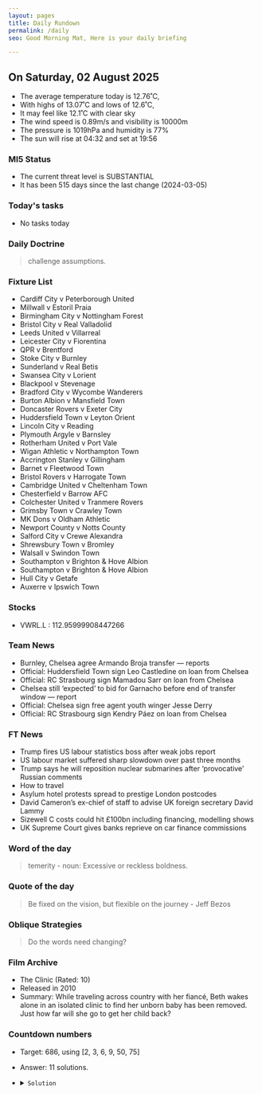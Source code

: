 ```yaml
---
layout: pages
title: Daily Rundown
permalink: /daily
seo: Good Morning Mat, Here is your daily briefing

---
```


<!-- weather_marker starts -->
## On Saturday, 02 August 2025

- The average temperature today is 12.76˚C,
- With highs of 13.07˚C and lows of 12.6˚C,
- It may feel like 12.1˚C with clear sky
- The wind speed is 0.89m/s and visibility is 10000m
- The pressure is 1019hPa and humidity is 77%
- The sun will rise at 04:32 and set at 19:56

<!-- weather_marker ends -->

### MI5 Status
<!-- threat_marker starts -->
- The current threat level is <span class="highlighter">SUBSTANTIAL</span>
- It has been 515 days since the last change (2024-03-05)

<!-- threat_marker ends -->

### Today's tasks
<!-- task_marker starts -->
- No tasks today
<!-- task_marker ends -->

### Daily Doctrine
<!-- doctrine_marker starts -->
> challenge assumptions.
<!-- doctrine_marker ends -->

### Fixture List

<!-- fixture_marker starts -->
- Cardiff City v Peterborough United
- Millwall v Estoril Praia
- Birmingham City v Nottingham Forest
- Bristol City v Real Valladolid
- Leeds United v Villarreal
- Leicester City v Fiorentina
- QPR v Brentford
- Stoke City v Burnley
- Sunderland v Real Betis
- Swansea City v Lorient
- Blackpool v Stevenage
- Bradford City v Wycombe Wanderers
- Burton Albion v Mansfield Town
- Doncaster Rovers v Exeter City
- Huddersfield Town v Leyton Orient
- Lincoln City v Reading
- Plymouth Argyle v Barnsley
- Rotherham United v Port Vale
- Wigan Athletic v Northampton Town
- Accrington Stanley v Gillingham
- Barnet v Fleetwood Town
- Bristol Rovers v Harrogate Town
- Cambridge United v Cheltenham Town
- Chesterfield v Barrow AFC
- Colchester United v Tranmere Rovers
- Grimsby Town v Crawley Town
- MK Dons v Oldham Athletic
- Newport County v Notts County
- Salford City v Crewe Alexandra
- Shrewsbury Town v Bromley
- Walsall v Swindon Town
- Southampton v Brighton & Hove Albion
- Southampton v Brighton & Hove Albion
- Hull City v Getafe
- Auxerre v Ipswich Town
<!-- fixture_marker ends -->

### Stocks

<!-- stocks_marker starts -->

- VWRL.L : 112.95999908447266 

<!-- stocks_marker ends -->

### Team News
<!-- news_marker starts -->

- Burnley, Chelsea agree Armando Broja transfer — reports
- Official: Huddersfield Town sign Leo Castledine on loan from Chelsea
- Official: RC Strasbourg sign Mamadou Sarr on loan from Chelsea
- Chelsea still ‘expected’ to bid for Garnacho before end of transfer window — report
- Official: Chelsea sign free agent youth winger Jesse Derry
- Official: RC Strasbourg sign Kendry Páez on loan from Chelsea

<!-- news_marker ends -->

### FT News

<!-- ftnews_marker starts -->

- Trump fires US labour statistics boss after weak jobs report
- US labour market suffered sharp slowdown over past three months
- Trump says he will reposition nuclear submarines after ‘provocative’ Russian comments
- How to travel
- Asylum hotel protests spread to prestige London postcodes
- David Cameron’s ex-chief of staff to advise UK foreign secretary David Lammy
- Sizewell C costs could hit £100bn including financing, modelling shows
- UK Supreme Court gives banks reprieve on car finance commissions

<!-- ftnews_marker ends -->

### Word of the day

<!-- word_marker starts -->

 > temerity - noun: Excessive or reckless boldness.

<!-- word_marker ends -->

### Quote of the day
<!-- quote_marker starts -->

> Be fixed on the vision, but flexible on the journey - Jeff Bezos

<!-- quote_marker ends -->

### Oblique Strategies
<!-- eno_marker starts -->
> Do the words need changing?

<!-- eno_marker ends -->

### Film Archive

<!-- film_marker starts -->
- The Clinic (Rated: 10)
- Released in 2010
- Summary: While traveling across country with her fiancé, Beth wakes alone in an isolated clinic to find her unborn baby has been removed. Just how far will she go to get her child back?
<!-- film_marker ends -->

### Countdown numbers
<!-- game_marker starts -->

- Target: 686, using [2, 3, 6, 9, 50, 75]
- Answer: 11 solutions.

- <details><summary><code>Solution</code></summary>

  Solution: ( ( 50 + 3 + 2 ) x 75 - 9 ) / 6

   </details>

<!-- game_marker ends -->
